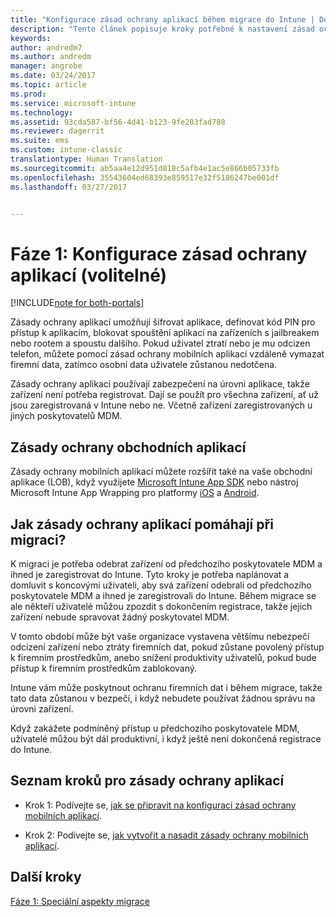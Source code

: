 ```yaml
---
title: "Konfigurace zásad ochrany aplikací během migrace do Intune | Dokumentace Microsoftu"
description: "Tento článek popisuje kroky potřebné k nastavení zásad ochrany aplikací během migrace do Intune."
keywords: 
author: andredm7
ms.author: andredm
manager: angrobe
ms.date: 03/24/2017
ms.topic: article
ms.prod: 
ms.service: microsoft-intune
ms.technology: 
ms.assetid: 93cda587-bf56-4d41-b123-9fe203fad788
ms.reviewer: dagerrit
ms.suite: ems
ms.custom: intune-classic
translationtype: Human Translation
ms.sourcegitcommit: ab5aa4e12d951d818c5afb4e1ac5e866b05733fb
ms.openlocfilehash: 35543604ed68393e859517e32f5186247be001df
ms.lasthandoff: 03/27/2017


---
```


# <a name="phase-1-configure-app-protection-policies-optional"></a>Fáze 1: Konfigurace zásad ochrany aplikací (volitelné)

[!INCLUDE[note for both-portals](../includes/note-for-both-portals.md)]

Zásady ochrany aplikací umožňují šifrovat aplikace, definovat kód PIN pro přístup k aplikacím, blokovat spouštění aplikací na zařízeních s jailbreakem nebo rootem a spoustu dalšího. Pokud uživatel ztratí nebo je mu odcizen telefon, můžete pomocí zásad ochrany mobilních aplikací vzdáleně vymazat firemní data, zatímco osobní data uživatele zůstanou nedotčena.

Zásady ochrany aplikací používají zabezpečení na úrovni aplikace, takže zařízení není potřeba registrovat. Dají se použít pro všechna zařízení, ať už jsou zaregistrovaná v Intune nebo ne. Včetně zařízení zaregistrovaných u jiných poskytovatelů MDM.

## <a name="app-protection-policies-with-lob-apps"></a>Zásady ochrany obchodních aplikací

Zásady ochrany mobilních aplikací můžete rozšířit také na vaše obchodní aplikace (LOB), když využijete [Microsoft Intune App SDK](https://docs.microsoft.com/intune/deploy-use/use-the-sdk-to-enable-apps-for-mobile-application-management) nebo nástroj Microsoft Intune App Wrapping pro platformy [iOS](https://www.microsoft.com/en-us/download/details.aspx?id=45218&751be11f-ede8-5a0c-058c-2ee190a24fa6=True) a [Android](https://www.microsoft.com/en-us/download/details.aspx?id=47267).

## <a name="how-do-app-protection-policies-help-during-migration"></a>Jak zásady ochrany aplikací pomáhají při migraci?

K migraci je potřeba odebrat zařízení od předchozího poskytovatele MDM a ihned je zaregistrovat do Intune. Tyto kroky je potřeba naplánovat a domluvit s koncovými uživateli, aby svá zařízení odebrali od předchozího poskytovatele MDM a ihned je zaregistrovali do Intune. Během migrace se ale někteří uživatelé můžou zpozdit s dokončením registrace, takže jejich zařízení nebude spravovat žádný poskytovatel MDM.

V tomto období může být vaše organizace vystavena většímu nebezpečí odcizení zařízení nebo ztráty firemních dat, pokud zůstane povolený přístup k firemním prostředkům, anebo snížení produktivity uživatelů, pokud bude přístup k firemním prostředkům zablokovaný.

Intune vám může poskytnout ochranu firemních dat i během migrace, takže tato data zůstanou v bezpečí, i když nebudete používat žádnou správu na úrovni zařízení.

Když zakážete podmíněný přístup u předchozího poskytovatele MDM, uživatelé můžou být dál produktivní, i když ještě není dokončená registrace do Intune.

## <a name="task-list-for-app-protection-policies"></a>Seznam kroků pro zásady ochrany aplikací

-   Krok 1: Podívejte se, [jak se připravit na konfiguraci zásad ochrany mobilních aplikací](https://docs.microsoft.com/en-us/intune/deploy-use/get-ready-to-configure-mobile-app-management-policies-with-microsoft-intune).

-   Krok 2: Podívejte se, [jak vytvořit a nasadit zásady ochrany mobilních aplikací](https://docs.microsoft.com/en-us/intune/deploy-use/create-and-deploy-mobile-app-management-policies-with-microsoft-intune).

## <a name="next-steps"></a>Další kroky 

[Fáze 1: Speciální aspekty migrace](https://docs.microsoft.com/intune/plan-design/migration-phase1-special-migration-considerations)

